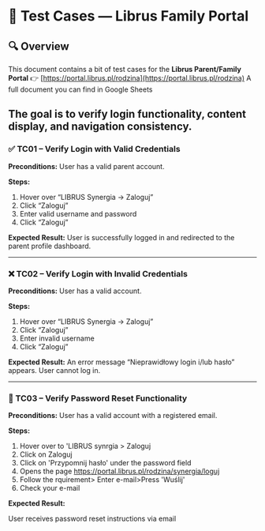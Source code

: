 # 🧪 Test Cases — Librus Family Portal

## 🔍 Overview

This document contains a bit of test cases for the **Librus Parent/Family Portal**
👉 [https://portal.librus.pl/rodzina](https://portal.librus.pl/rodzina)  A full document you can find in Google Sheets 


The goal is to verify login functionality, content display, and navigation consistency.
---

### ✅ TC01 – Verify Login with Valid Credentials

**Preconditions:**
User has a valid parent account.

**Steps:**

1. Hover over “LIBRUS Synergia → Zaloguj”
2. Click “Zaloguj”
3. Enter valid username and password
4. Click “Zaloguj”

**Expected Result:**
User is successfully logged in and redirected to the parent profile dashboard.

---

### ❌ TC02 – Verify Login with Invalid Credentials

**Preconditions:**
User has a valid account.

**Steps:**

1. Hover over “LIBRUS Synergia → Zaloguj”
2. Click “Zaloguj”
3. Enter invalid username
4. Click “Zaloguj”

**Expected Result:**
An error message “Nieprawidłowy login i/lub hasło” appears. User cannot log in.

---

### 🔐 TC03 – Verify Password Reset Functionality

**Preconditions:**
User has a valid account with a registered email.

**Steps:**

1. Hover over to 'LIBRUS synrgia > Zaloguj
2. Click on Zaloguj
3. Click on 'Przypomnij hasło' under the password field
4. Opens the page https://portal.librus.pl/rodzina/synergia/loguj 
5. Follow the rquirement> Enter e-mail>Press 'Wuślij'
6. Check your e-mail

**Expected Result:**

User receives password reset instructions via email


